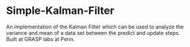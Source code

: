 # Simple-Kalman-Filter
An implementation of the Kalman Filter which can be used to analyze the variance and mean of a data set between the predict and update steps. Built at GRASP labs at Penn. 
